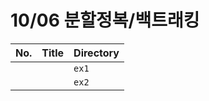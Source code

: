 # 10/06 분할정복/백트래킹



| No.  | Title | Directory |
| ---- | ----- | --------- |
|      |       | `ex1`     |
|      |       | `ex2`     |

